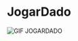 # JogarDado
![GIF JOGARDADO](https://user-images.githubusercontent.com/117784318/202924561-c7df2928-6278-4736-af76-33f141efd032.gif)

